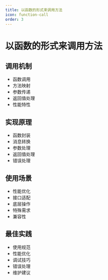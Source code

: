 ```yaml
---
title: 以函数的形式来调用方法
icon: function-call
order: 3
---
```


# 以函数的形式来调用方法

## 调用机制
- 函数调用
- 方法映射
- 参数传递
- 返回值处理
- 性能特性

## 实现原理
- 函数封装
- 消息转换
- 参数处理
- 返回值处理
- 错误处理

## 使用场景
- 性能优化
- 接口适配
- 底层操作
- 特殊需求
- 兼容性

## 最佳实践
- 使用规范
- 性能优化
- 调试技巧
- 错误处理
- 维护建议
